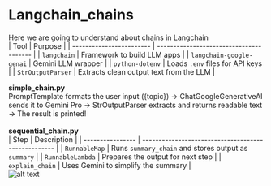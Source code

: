 # Langchain_chains
Here we are going to understand about chains in Langchain
<br>
| Tool                     | Purpose                                 |
| ------------------------ | --------------------------------------- |
| `langchain`              | Framework to build LLM apps             |
| `langchain-google-genai` | Gemini LLM wrapper                      |
| `python-dotenv`          | Loads `.env` files for API keys         |
| `StrOutputParser`        | Extracts clean output text from the LLM |

<b>simple_chain.py</b>
<br>
PromptTemplate formats the user input ({topic}) ->
ChatGoogleGenerativeAI sends it to Gemini Pro ->
StrOutputParser extracts and returns readable text ->
The result is printed!
<br>
<br>
<b>sequential_chain.py</b>
<br>
| Step             | Description                                         |
| ---------------- | --------------------------------------------------- |
| `RunnableMap`    | Runs `summary_chain` and stores output as `summary` |
| `RunnableLambda` | Prepares the output for next step                   |
| `explain_chain`  | Uses Gemini to simplify the summary                 |
<br>
![alt text](https://github.com/user-attachments/assets/fc86e9c9-f571-4f01-9acd-bfff1eaa79ff)

